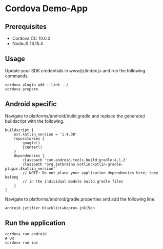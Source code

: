 # Cordova Demo-App

## Prerequisites

* Cordova CLI 10.0.0
* NodeJS 14.15.4

## Usage

Update your SDK credentials in www/js/index.js and run the following commands.

```
cordova plugin add --link ../
cordova prepare
```
## Android specific

Navigate to platforms/android/build.gradle and replace the generated buildscript with the following.

```
buildscript {
    ext.kotlin_version = '1.4.30'
    repositories {
        google()
        jcenter()
    }
    dependencies {
        classpath 'com.android.tools.build:gradle:4.1.2'
        classpath "org.jetbrains.kotlin:kotlin-gradle-plugin:$kotlin_version"
        // NOTE: Do not place your application dependencies here; they belong
        // in the individual module build.gradle files
    }
}
```

Navigate to platforms/android/gradle.properties and add the following line.

```
android.jetifier.blacklist=bcprov-jdk15on
```

## Run the application

```
cordova run android
# OR 
cordova run ios
```
